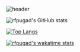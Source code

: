 ![header](https://capsule-render.vercel.app/api?type=soft&color=auto&height=150&section=header&text=Kyung%20Hoon&fontSize=90)

![rfpugad's GitHub stats](https://github-readme-stats.vercel.app/api?username=rfpugad&show_icons=true&theme=radical) 

[![Top Langs](https://github-readme-stats.vercel.app/api/top-langs/?username=rfpugad)](https://github.com/rfpugad/github-readme-stats)

[![rfpugad's wakatime stats](https://github-readme-stats.vercel.app/api/wakatime?username=rfpugad)](https://github.com/rfpugad/github-readme-stats)


